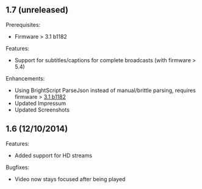 ## 1.7 (unreleased)

Prerequisites:
  - Firmware > 3.1 b1182

Features:
  - Support for subtitles/captions for complete broadcasts (with firmware > 5.4)
  
Enhancements:
  - Using BrightScript ParseJson instead of manual/brittle parsing, requires firmware > [3.1 b1182](http://forums.roku.com/viewtopic.php?f=34&t=64116&p=411938&hilit=ParseJSON#p411938)
  - Updated Impressum
  - Updated Screenshots

## 1.6 (12/10/2014)

Features:
  - Added support for HD streams

Bugfixes:
  - Video now stays focused after being played 

